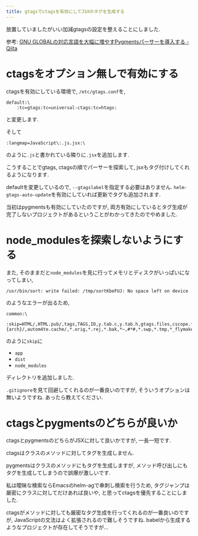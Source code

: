 ```yaml
---
title: gtagsでctagsを有効にしてJSXのタグを生成する
---
```


放置していましたがいい加減gtagsの設定を整えることにしました.

参考: [GNU GLOBALの対応言語を大幅に増やすPygmentsパーサーを導入する - Qiita](https://qiita.com/yoshizow/items/9cc0236ac0249e0638ff)

# ctagsをオプション無しで有効にする

ctagsを有効にしている環境で,
`/etc/gtags.conf`を,

~~~
default:\
	:tc=gtags:tc=universal-ctags:tc=htags:
~~~

と変更します.

そして

~~~
:langmap=JavaScript\:.js.jsx:\
~~~

のように`.js`と書かれている隣りに`.jsx`を追加します.

こうすることでgtags, ctagsの順でパーサーを探索して,
jsxもタグ付けしてくれるようになります.

defaultを変更しているので,
`--gtagslabel`を指定する必要はありません.
`helm-gtags-auto-update`を有効にしていれば更新でタグも追加されます.

当初はpygmentsも有効にしていたのですが,
両方有効にしているとタグ生成が完了しないプロジェクトがあるということがわかってきたのでやめました.

# node_modulesを探索しないようにする

また,
そのままだと`node_modules`を見に行ってメモリとディスクがいっぱいになってしまい,

~~~text
/usr/bin/sort: write failed: /tmp/sortKbeFUJ: No space left on device
~~~

のようなエラーが出るため,

~~~
common:\
	:skip=HTML/,HTML.pub/,tags,TAGS,ID,y.tab.c,y.tab.h,gtags.files,cscope.files,cscope.out,cscope.po.out,cscope.in.out,SCCS/,RCS/,CVS/,CVSROOT/,{arch}/,autom4te.cache/,*.orig,*.rej,*.bak,*~,#*#,*.swp,*.tmp,*_flymake.*,*_flymake,*.o,*.a,*.so,*.lo,*.zip,*.gz,*.bz2,*.xz,*.lzh,*.Z,*.tgz,*.min.js,*min.css,app/,dist/,node_modules/:
~~~

のように`skip`に

* `app`
* `dist`
* `node_modules`

ディレクトリを追加しました.

`.gitignore`を見て回避してくれるのが一番良いのですが,
そういうオプションは無いようですね.
あったら教えてください.

# ctagsとpygmentsのどちらが良いか

ctagsとpygmentsのどちらがJSXに対して良いかですが,
一長一短です.

ctagsはクラスのメソッドに対してタグを生成しません.

pygmentsはクラスのメソッドにもタグを生成しますが,
メソッド呼び出しにもタグを生成してしまうので誤爆が激しいです.

私は曖昧な検索ならEmacsのhelm-agで串刺し検索を行うため,
タグジャンプは厳密にクラスに対してだけあれば良いや,
と思ってctagsを優先することにしました.

ctagsがメソッドに対しても厳密なタグ生成を行ってくれるのが一番良いのですが,
JavaScriptの文法はよく拡張されるので難しそうですね.
babelから生成するようなプロジェクトが存在してそうですが…
